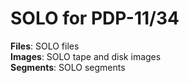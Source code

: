 # SOLO for PDP-11/34

**Files**: SOLO files  
**Images**: SOLO tape and disk images  
**Segments**: SOLO segments
